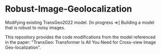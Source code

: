 # Robust-Image-Geolocalization
Modifying existing TransGeo2022 model. [In progress =>] Building a model that is robust to noisy images.

This repository provides the code modifications from the model referenced in the paper: "TransGeo: Transformer Is All You Need for Cross-view Image Geo-localization".

